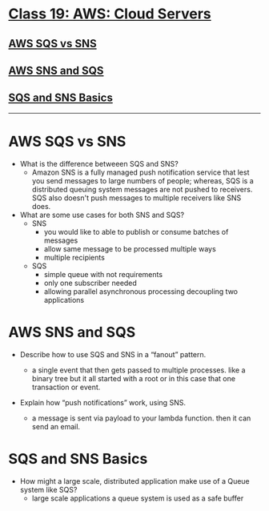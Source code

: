 
# [Class 19: AWS: Cloud Servers](/README.md)


## [AWS SQS vs SNS](https://medium.com/awesome-cloud/aws-difference-between-sqs-and-sns-61a397bf76c5)
## [AWS SNS and SQS](https://www.youtube.com/watch?v=mXk0MNjlO7A)
## [SQS and SNS Basics](https://www.youtube.com/watch?v=UesxWuZMZqI)

<hr>


# AWS SQS vs SNS

- What is the difference betweeen SQS and SNS?
  - Amazon SNS is a fully managed push notification service that lest you send messages
to large numbers of people; whereas, SQS is a distributed queuing system messages are not
pushed to receivers. SQS also doesn't push messages to multiple receivers like SNS does.
- What are some use cases for both SNS and SQS?
    - SNS
      - you would like to able to publish or consume batches of messages
      - allow same message to be processed multiple ways
      - multiple recipients 
    - SQS
      - simple queue with not requirements 
      - only one subscriber needed
      - allowing parallel asynchronous processing decoupling two applications 


# AWS SNS and SQS

- Describe how to use SQS and SNS in a “fanout” pattern.
  - a single event that then gets passed to multiple processes. like a binary tree but it all started with a root or in this case that one transaction or event. 
  
- Explain how “push notifications” work, using SNS.
  - a message is sent via payload to your lambda function. then it can send an email. 

# SQS and SNS Basics

- How might a large scale, distributed application make use of a Queue system like SQS?
  - large scale applications a queue system is used as a safe buffer

